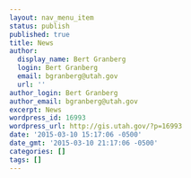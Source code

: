 ```yaml
---
layout: nav_menu_item
status: publish
published: true
title: News
author:
  display_name: Bert Granberg
  login: Bert Granberg
  email: bgranberg@utah.gov
  url: ''
author_login: Bert Granberg
author_email: bgranberg@utah.gov
excerpt: News
wordpress_id: 16993
wordpress_url: http://gis.utah.gov/?p=16993
date: '2015-03-10 15:17:06 -0500'
date_gmt: '2015-03-10 21:17:06 -0500'
categories: []
tags: []
---
```


